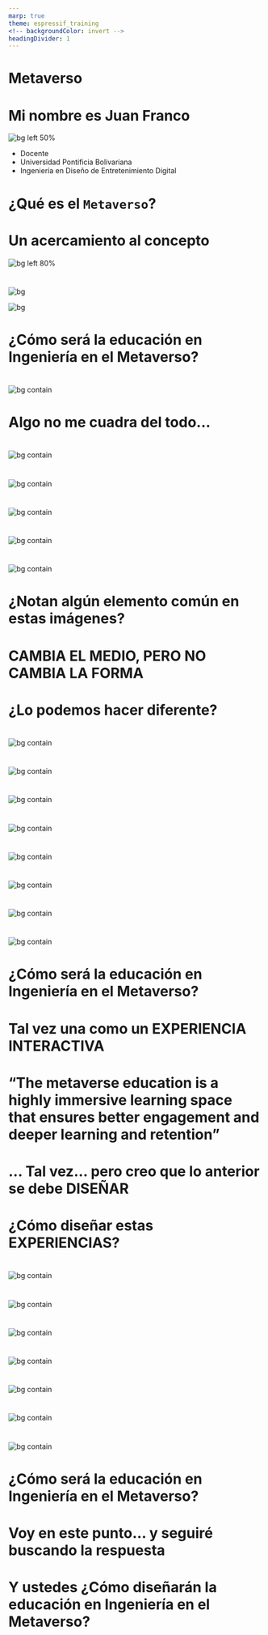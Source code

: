 ```yaml
---
marp: true
theme: espressif_training
<!-- backgroundColor: invert -->
headingDivider: 1
---
```

<!-- _class: lead -->
# Metaverso
<!--## Juan Franco-->

<!-- SPEAKER NOTES
  - Les cuento quién soy
  - Educación en Ingeniería en el Metaverso
 -->

# Mi nombre es Juan Franco

![bg left 50%](assets/fotoJuan.jpg)
 
- Docente
- Universidad Pontificia Bolivariana
- Ingeniería en Diseño de Entretenimiento Digital

# ¿Qué es el `Metaverso`?

# Un acercamiento al concepto

![bg left 80%](assets/MSFLogo.svg)

#  

![bg](assets/webconn.jpg)

![bg](assets/spatialComp.jpg)


# ¿Cómo será la educación en Ingeniería en el Metaverso? 

# 
![bg contain](assets/lecture2021.png)


# Algo no me cuadra del todo...


# 
![bg contain](assets/lecturingCirca.jpg)

# 
![bg contain](assets/lecture1736.jpg)

# 
![bg contain](assets/lecture1870.jpg)

# 
![bg contain](assets/lecture2010.jpg)

# 
![bg contain](assets/lecture2021.png)


# ¿Notan algún elemento común en estas imágenes?


# CAMBIA EL MEDIO, PERO NO CAMBIA LA FORMA

# ¿Lo podemos hacer diferente?

#
![bg contain](assets/AR-med.png)

#
![bg contain](assets/ocularUPB.png)

#
![bg contain](assets/RNA.png)

#
![bg contain](assets/museo.png)

#
![bg contain](assets/bicentenario.png)

#
![bg contain](assets/training.png)

#
![bg contain](assets/spatialComp.png)

#
![bg contain](assets/electroStatic.png)

# ¿Cómo será la educación en Ingeniería en el Metaverso?

# Tal vez una como un EXPERIENCIA INTERACTIVA


# “The metaverse education is a highly immersive learning space that ensures better engagement and deeper learning and retention”

# ... Tal vez... pero creo que lo anterior se debe DISEÑAR

# ¿Cómo diseñar estas EXPERIENCIAS?

#
![bg contain](assets/LE-process.png)

#
![bg contain](assets/LE-practice.png)

#
![bg contain](assets/learningScences.png)

#
![bg contain](assets/LE-engineeringDesignMethods.png)

#
![bg contain](assets/LE-humanCenter.png)

#
![bg contain](assets/LE-analytics.png)

#
![bg contain](assets/LE-learner.png)

# ¿Cómo será la educación en Ingeniería en el Metaverso?

# Voy en este punto... y seguiré buscando la respuesta

# Y ustedes ¿Cómo diseñarán la educación en Ingeniería en el Metaverso?